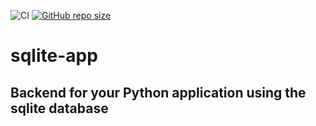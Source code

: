 ![CI](https://github.com/TheNewThinkTank/sqlite-app/actions/workflows/wf.yml/badge.svg)
[![GitHub repo size](https://img.shields.io/github/repo-size/TheNewThinkTank/sqlite-app?style=flat&logo=github&logoColor=whitesmoke&label=Repo%20Size)](https://github.com/TheNewThinkTank/sqlite-app/archive/refs/heads/main.zip)

# sqlite-app

## Backend for your Python application using the sqlite database
